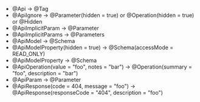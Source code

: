 - @Api → @Tag
- @ApiIgnore → @Parameter(hidden = true) or @Operation(hidden = true) or @Hidden
- @ApiImplicitParam → @Parameter
- @ApiImplicitParams → @Parameters
- @ApiModel → @Schema
- @ApiModelProperty(hidden = true) → @Schema(accessMode = READ_ONLY)
- @ApiModelProperty → @Schema
- @ApiOperation(value = "foo", notes = "bar") → @Operation(summary = "foo", description = "bar")
- @ApiParam → @Parameter
- @ApiResponse(code = 404, message = "foo") → @ApiResponse(responseCode = "404", description = "foo")
